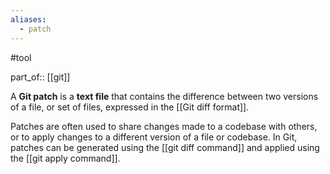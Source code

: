 ```yaml
---
aliases:
  - patch
---
```

#tool

part_of:: [[git]]

 A **Git patch** is a **text file** that contains the difference between two versions of a file,
  or set of files, expressed in the [[Git diff format]]. 

  Patches are often used to share changes made to a codebase with others, or
  to apply changes to a different version of a file or codebase. In Git,
  patches can be generated using the  [[git diff  command]] and applied using the
  [[git apply  command]].